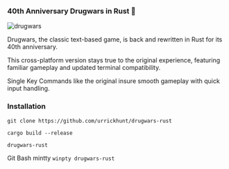 ### 40th Anniversary Drugwars in Rust 🦀
![drugwars](https://github.com/user-attachments/assets/6dc79d22-818e-4de9-84a2-5e447b29a008)

Drugwars, the classic text-based game, is back and rewritten in Rust for its 40th anniversary. 

This cross-platform version stays true to the original experience, featuring familiar gameplay and updated terminal compatibility.

Single Key Commands like the original insure smooth gameplay with quick input handling.

### Installation

`git clone https://github.com/urrickhunt/drugwars-rust`

`cargo build --release`

`drugwars-rust`

Git Bash mintty `winpty drugwars-rust`

